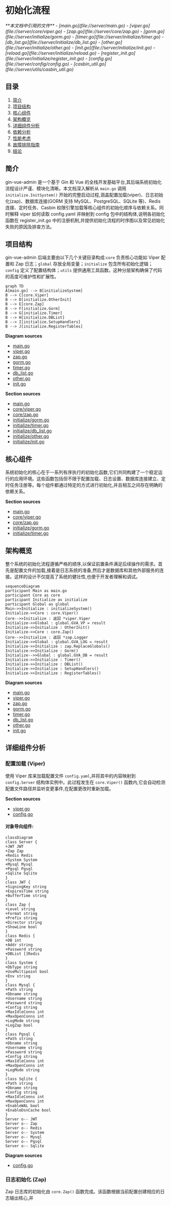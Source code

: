 
# 初始化流程

<cite>
**本文档中引用的文件**
- [main.go](file://server/main.go)
- [viper.go](file://server/core/viper.go)
- [zap.go](file://server/core/zap.go)
- [gorm.go](file://server/initialize/gorm.go)
- [timer.go](file://server/initialize/timer.go)
- [db_list.go](file://server/initialize/db_list.go)
- [other.go](file://server/initialize/other.go)
- [init.go](file://server/initialize/init.go)
- [reload.go](file://server/initialize/reload.go)
- [register_init.go](file://server/initialize/register_init.go)
- [config.go](file://server/config/config.go)
- [casbin_util.go](file://server/utils/casbin_util.go)
</cite>

## 目录
1. [简介](#简介)
2. [项目结构](#项目结构)
3. [核心组件](#核心组件)
4. [架构概览](#架构概览)
5. [详细组件分析](#详细组件分析)
6. [依赖分析](#依赖分析)
7. [性能考虑](#性能考虑)
8. [故障排除指南](#故障排除指南)
9. [结论](#结论)

## 简介
gin-vue-admin 是一个基于 Gin 和 Vue 的全栈开发基础平台,其后端系统初始化流程设计严谨、模块化清晰。本文档深入解析从 `main.go` 调用 `initialize.InitSystem()` 开始的完整启动过程,涵盖配置加载(viper)、日志初始化(zap)、数据库连接(GORM 支持 MySQL、PostgreSQL、SQLite 等)、Redis 连接、定时任务、Casbin 权限引擎加载等核心组件的初始化顺序与依赖关系。同时解释 viper 如何读取 config.yaml 并映射到 config 包中的结构体,说明各初始化函数在 register_init.go 中的注册机制,并提供初始化流程的时序图以及常见初始化失败的原因及排查方法。

## 项目结构
gin-vue-admin 后端主要由以下几个关键目录构成:`core` 负责核心功能如 Viper 配置和 Zap 日志；`global` 存放全局变量；`initialize` 包含所有初始化逻辑；`config` 定义了配置结构体；`utils` 提供通用工具函数。这种分层架构确保了代码的高度可维护性和扩展性。

```mermaid
graph TD
A[main.go] --> B[initializeSystem]
B --> C[core.Viper]
B --> D[initialize.OtherInit]
B --> E[core.Zap]
B --> F[initialize.Gorm]
B --> G[initialize.Timer]
B --> H[initialize.DBList]
B --> I[initialize.SetupHandlers]
B --> J[initialize.RegisterTables]
```

**Diagram sources**
- [main.go](file://server/main.go#L0-L50)
- [viper.go](file://server/core/viper.go#L16-L41)
- [zap.go](file://server/core/zap.go#L14-L31)
- [gorm.go](file://server/initialize/gorm.go#L13-L34)
- [timer.go](file://server/initialize/timer.go#L11-L36)
- [db_list.go](file://server/initialize/db_list.go#L10-L35)
- [other.go](file://server/initialize/other.go#L12-L31)
- [init.go](file://server/initialize/init.go#L9-L14)

**Section sources**
- [main.go](file://server/main.go#L0-L50)
- [core/viper.go](file://server/core/viper.go#L16-L41)
- [core/zap.go](file://server/core/zap.go#L14-L31)
- [initialize/gorm.go](file://server/initialize/gorm.go#L13-L34)
- [initialize/timer.go](file://server/initialize/timer.go#L11-L36)
- [initialize/db_list.go](file://server/initialize/db_list.go#L10-L35)
- [initialize/other.go](file://server/initialize/other.go#L12-L31)
- [initialize/init.go](file://server/initialize/init.go#L9-L14)

## 核心组件
系统初始化的核心在于一系列有序执行的初始化函数,它们共同构建了一个稳定运行的应用环境。这些函数包括但不限于配置加载、日志设置、数据库连接建立、定时任务注册等。每个组件都通过特定的方式进行初始化,并且相互之间存在明确的依赖关系。

**Section sources**
- [main.go](file://server/main.go#L0-L50)
- [core/viper.go](file://server/core/viper.go#L16-L41)
- [core/zap.go](file://server/core/zap.go#L14-L31)
- [initialize/gorm.go](file://server/initialize/gorm.go#L13-L34)
- [initialize/timer.go](file://server/initialize/timer.go#L11-L36)

## 架构概览
整个系统的初始化流程遵循严格的顺序,以保证前置条件满足后续操作的需求。首先是配置文件的加载,接着是日志系统的准备,然后才是数据库和其他外部服务的连接。这样的设计不仅提高了系统的健壮性,也便于开发者理解和调试。

```mermaid
sequenceDiagram
participant Main as main.go
participant Core as core
participant Initialize as initialize
participant Global as global
Main->>Initialize : initializeSystem()
Initialize->>Core : core.Viper()
Core-->>Initialize : 返回 *viper.Viper
Initialize->>Global : global.GVA_VP = result
Initialize->>Initialize : OtherInit()
Initialize->>Core : core.Zap()
Core-->>Initialize : 返回 *zap.Logger
Initialize->>Global : global.GVA_LOG = result
Initialize->>Initialize : zap.ReplaceGlobals()
Initialize->>Initialize : Gorm()
Initialize-->>Global : global.GVA_DB = result
Initialize->>Initialize : Timer()
Initialize->>Initialize : DBList()
Initialize->>Initialize : SetupHandlers()
Initialize->>Initialize : RegisterTables()
```

**Diagram sources**
- [main.go](file://server/main.go#L0-L50)
- [viper.go](file://server/core/viper.go#L16-L41)
- [zap.go](file://server/core/zap.go#L14-L31)
- [gorm.go](file://server/initialize/gorm.go#L13-L34)
- [timer.go](file://server/initialize/timer.go#L11-L36)
- [db_list.go](file://server/initialize/db_list.go#L10-L35)
- [other.go](file://server/initialize/other.go#L12-L31)
- [init.go](file://server/initialize/init.go#L9-L14)

## 详细组件分析
### 配置加载 (Viper)
使用 Viper 库来加载配置文件 `config.yaml`,并将其中的内容映射到 `config.Server` 结构体实例中。此过程发生在 `core.Viper()` 函数内,它会自动检测配置文件路径并监听变更事件,在配置更改时重新加载。

**Section sources**
- [viper.go](file://server/core/viper.go#L16-L41)
- [config.go](file://server/config/config.go#L0-L40)

#### 对象导向组件:
```mermaid
classDiagram
class Server {
+JWT JWT
+Zap Zap
+Redis Redis
+System System
+Mysql Mysql
+Pgsql Pgsql
+Sqlite Sqlite
}
class JWT {
+SigningKey string
+ExpiresTime string
+BufferTime string
}
class Zap {
+Level string
+Format string
+Prefix string
+Director string
+ShowLine bool
}
class Redis {
+DB int
+Addr string
+Password string
+DBList []Redis
}
class System {
+DbType string
+UseMultipoint bool
+Env string
}
class Mysql {
+Path string
+Dbname string
+Username string
+Password string
+Config string
+MaxIdleConns int
+MaxOpenConns int
+LogMode string
+LogZap bool
}
class Pgsql {
+Path string
+Dbname string
+Username string
+Password string
+Config string
+MaxIdleConns int
+MaxOpenConns int
+LogMode string
}
class Sqlite {
+Path string
+Dbname string
+Config string
+MaxIdleConns int
+MaxOpenConns int
+EnableWAL bool
+EnableDsnCache bool
}
Server o-- JWT
Server o-- Zap
Server o-- Redis
Server o-- System
Server o-- Mysql
Server o-- Pgsql
Server o-- Sqlite
```

**Diagram sources**
- [config.go](file://server/config/config.go#L0-L40)

### 日志初始化 (Zap)
Zap 日志库的初始化由 `core.Zap()` 函数完成。该函数根据当前配置创建相应的日志输出核心,并